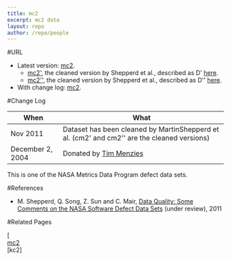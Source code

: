 ```yaml
---
title: mc2
excerpt: mc2 data
layout: repo
author: /repo/people
---
```



#URL

  * Latest version: [mc2](https://terapromise.csc.ncsu.edu:8443/svn/repo/defect/mccabehalsted/mc/mc2/mc2).
      * [mc2'](https://terapromise.csc.ncsu.edu:8443/svn/repo/defect/mccabehalsted/mc/mc2/d), the cleaned version by Shepperd et al., described as D' [here](http://nasa-softwaredefectdatasets.wikispaces.com/home).
      * [mc2''](https://terapromise.csc.ncsu.edu:8443/svn/repo/defect/mccabehalsted/mc/mc2/dd), the cleaned version by Shepperd et al., described as D'' [here](http://nasa-softwaredefectdatasets.wikispaces.com/home).
  * With change log: [mc2](https://terapromise.csc.ncsu.edu:8443/svn/repo/defect/mccabehalsted/mc/mc2/mc2).


#Change Log

When | What---- | ----
Nov 2011 | Dataset has been cleaned by MartinShepperd et al. (cm2' and cm2'' are the cleaned versions)
December 2, 2004 | Donated by [Tim Menzies](/repo/people)

This is one of the NASA Metrics Data Program defect data sets.

#References

  * M. Shepperd, Q. Song, Z. Sun and C. Mair, [Data Quality: Some Comments on the NASA Software Defect Data Sets](http://goo.gl/OlHNh) (under review), 2011

#Related Pages

[<br>
[mc2](mc1) <br>
[kc2]
